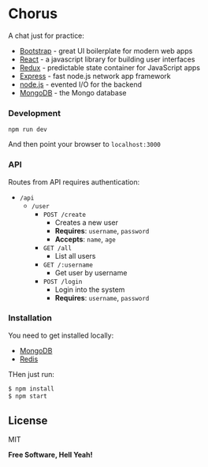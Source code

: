 # Chorus

A chat just for practice:
* [Bootstrap](http://getbootstrap.com/) - great UI boilerplate for modern web apps
* [React](https://facebook.github.io/react/) - a javascript library for building user interfaces
* [Redux](http://redux.js.org/) - predictable state container for JavaScript apps
* [Express](http://expressjs.com/) - fast node.js network app framework
* [node.js](https://nodejs.org/) - evented I/O for the backend
* [MongoDB](https://www.mongodb.org/) - the Mongo database


### Development

```
npm run dev
```
And then point your browser to `localhost:3000`


### API

Routes from API requires authentication:
* `/api`
    * `/user`
        * `POST /create`
            * Creates a new user
            * **Requires**: `username`, `password`
            * **Accepts**: `name`, `age`
        * `GET /all`
            * List all users
        * `GET /:username`
            * Get user by username
        * `POST /login`
            * Login into the system
            * **Requires**: `username`, `password`


### Installation

You need to get installed locally:
- [MongoDB](https://www.mongodb.org/)
- [Redis](http://redis.io/)

THen just run:

```sh
$ npm install
$ npm start
```

License
----

MIT


**Free Software, Hell Yeah!**
